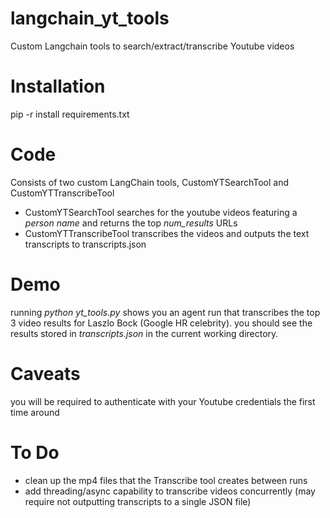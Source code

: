 # langchain_yt_tools
Custom Langchain tools to search/extract/transcribe Youtube videos

# Installation
pip -r install requirements.txt


# Code
Consists of two custom LangChain tools, CustomYTSearchTool and CustomYTTranscribeTool
 * CustomYTSearchTool searches for the youtube videos featuring a *person name* and returns the top *num_results* URLs
 * CustomYTTranscribeTool transcribes the videos and outputs the text transcripts to transcripts.json

# Demo
running *python yt_tools.py* shows you an agent run that transcribes the top 3 video results for Laszlo Bock (Google HR celebrity). you should see the results stored in *transcripts.json* in the current working directory.

# Caveats
you will be required to authenticate with your Youtube credentials the first time around

# To Do
 * clean up the mp4 files that the Transcribe tool creates between runs
 * add threading/async capability to transcribe videos concurrently (may require not outputting transcripts to a single JSON file)
